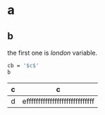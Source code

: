 # a

## b

the first one is $london$ variable.

```bash
cb = '$c$'
b
```

|c|c|
|--|--|
|d|efffffffffffffffffffffffffffff|